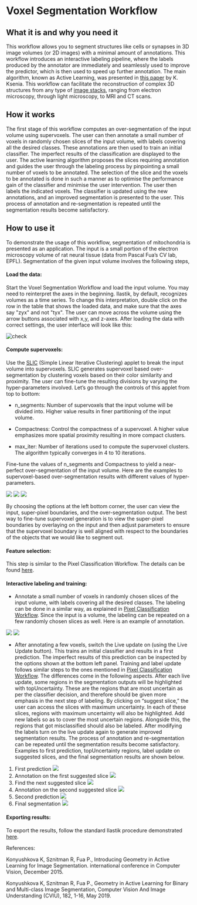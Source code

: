 # Voxel Segmentation Workflow

## What it is and why you need it


This workflow allows you to segment structures like cells or synapses in 3D image volumes (or 2D images) with a minimal amount of annotations. This workflow introduces an interactive labeling pipeline, where the labels produced by the annotator are immediately and seamlessly used to improve the predictor, which is then used to speed up further annotation. The main algorithm, known as Active Learning, was presented in [this paper](http://openaccess.thecvf.com/content_iccv_2015/papers/Konyushkova_Introducing_Geometry_in_ICCV_2015_paper.pdf) by K. Ksenia. This workflow can facilitate the reconstruction of complex 3D structures from any type of [image stacks](https://arxiv.org/abs/1606.09029), ranging from electron microscopy, through light microscopy, to MRI and CT scans.


## How it works


The first stage of this workflow computes an over-segmentation of the input volume using supervoxels. The user can then annotate a small number of voxels in randomly chosen slices of the input volume, with labels covering all the desired classes. These annotations are then used to train an initial classifier. The imperfect results of the classification are displayed to the user. The active learning algorithm proposes the slices requiring annotation and guides the user through the labeling process by pinpointing a small number of voxels to be annotated. The selection of the slice and the voxels to be annotated is done in such a manner as to optimise the performance gain of the classifier and minimise the user intervention. The user then labels the indicated voxels. The classifier is updated using the new annotations, and an improved segmentation is presented to the user. This process of annotation and re-segmentation is repeated until the segmentation results become satisfactory.

## How to use it

To demonstrate the usage of this workflow, segmentation of mitochondria is presented as an application. The input is a small portion of the electron microscopy volume of rat neural tissue (data from Pascal Fua’s CV lab, EPFL). Segmentation of the given input volume involves the following steps,

#### Load the data:
Start the Voxel Segmentation Workflow and load the input volume. You may need to reinterpret the axes in the beginning. Ilastik, by default, recognizes volumes as a time series. To change this interpretation, double click on the row in the table that shows the loaded data, and make sure that the axes say "zyx" and not "tyx". The user can move across the volume using the arrow buttons associated with x,y, and z-axes. After loading the data with correct settings, the user interface will look like this:

![check](fig/data_input_applet_raw.png)


#### Compute supervoxels:
Use the [SLIC](https://infoscience.epfl.ch/record/149300) (Simple Linear Iterative Clustering) applet to break the input volume into supervoxels. SLIC generates supervoxel based over-segmentation by clustering voxels based on their color similarity and proximity. The user can fine-tune the resulting divisions by varying the hyper-parameters involved. Let’s go through the controls of this applet from top to bottom:

- n_segments: Number of supervoxels that the input volume will be divided into. Higher value results in finer partitioning of the input volume.

- Compactness: Control the compactness of a supervoxel. A higher value emphasizes more spatial proximity resulting in more compact clusters.

- max_iter: Number of iterations used to compute the supervoxel clusters. The algorithm typically converges in 4 to 10 iterations.

Fine-tune the values of n_segments and Compactness to yield a near-perfect over-segmentation of the input volume. Here are the examples to supervoxel-based over-segmentation results with different values of hyper-parameters.


![](./fig/slic_500_p4.png)
![](./fig/slic_1900_p4.png)
![](./fig/slic_1900_p2.png)


By choosing the options at the left bottom corner, the user can view the input, super-pixel boundaries, and the over-segmentation output. The best way to fine-tune supervoxel generation is to view the super-pixel boundaries by overlaying on the input and then adjust parameters to ensure that the supervoxel boundary is well aligned with respect to the boundaries of the objects that we would like to segment out.


#### Feature selection:
This step is similar to the Pixel Classification Workflow. The details can be found [here](https://www.ilastik.org/documentation/pixelclassification/pixelclassification.html).


#### Interactive labeling and training:

- Annotate a small number of voxels in randomly chosen slices of the input volume, with labels covering all the desired classes. The labeling can be done in a similar way, as explained in [Pixel Classification Workflow](https://www.ilastik.org/documentation/pixelclassification/pixelclassification.html). Since the input is a volume, the labeling can be repeated on a few randomly chosen slices as well. Here is an example of annotation.

![](./fig/annotate_init.png)
![](./fig/annotate_init_supervoxels_overlaid.png)

- After annotating a few voxels, switch the Live update on (using the Live Update button). This trains an initial classifier and results in a first prediction. The imperfect results of this prediction can be inspected by the options shown at the bottom left panel. Training and label update follows similar steps to the ones mentioned in [Pixel Classification Workflow](https://www.ilastik.org/documentation/pixelclassification/pixelclassification.html). The differences come in the following aspects. After each live update, some regions in the segmentation outputs will be highlighted with topUncertainty. These are the regions that are most uncertain as per the classifier decision, and therefore should be given more emphasis in the next step of labeling. By clicking on “suggest slice,” the user can access the slices with maximum uncertainty. In each of these slices, regions with maximum uncertainty will also be highlighted. Add new labels so as to cover the most uncertain regions. Alongside this, the regions that got misclassified should also be labeled. After modifying the labels turn on the live update again to generate improved segmentation results. The process of annotation and re-segmentation can be repeated until the segmentation results become satisfactory. Examples to first prediction, topUncertainty regions, label update on suggested slices, and the final segmentation results are shown below.
1. First prediction
![](./fig/first_prediction.png)
2. Annotation on the first suggested slice
![](./fig/first_prediction_label_0.png)
3. Find the next suggested slice
![](./fig/first_prediction_suggested_slice_1.png)
4. Annotation on the second suggested slice
![](./fig/first_prediction_label_1.png)
5. Second prediction
![](./fig/second_prediction.png)
6. Final segmentation
![](./fig/final_segmentation.png)


#### Exporting results:
To export the results, follow the standard Ilastik procedure demonstrated [here](https://www.ilastik.org/documentation/basics/export.html).


References:

Konyushkova K, Sznitman R, Fua P., Introducing Geometry in Active Learning for Image Segmentation. international conference in Computer Vision, December 2015.

Konyushkova K, Sznitman R, Fua P., Geometry in Active Learning for Binary and Multi-class Image Segmentation, Computer Vision And Image Understanding (CVIU), 182, 1-16, May 2019.
